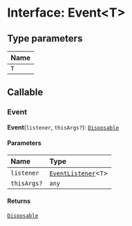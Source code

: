 # Interface: Event\<T>

## Type parameters

| Name |
| :------ |
| `T` |

## Callable

### Event

**Event**(`listener`, `thisArgs?`): [`Disposable`](/auto-docs/free-layout-editor/interfaces/Disposable-1.md)

#### Parameters

| Name | Type |
| :------ | :------ |
| `listener` | [`EventListener`](/auto-docs/free-layout-editor/interfaces/EventListener.md)<`T`> |
| `thisArgs?` | `any` |

#### Returns

[`Disposable`](/auto-docs/free-layout-editor/interfaces/Disposable-1.md)
